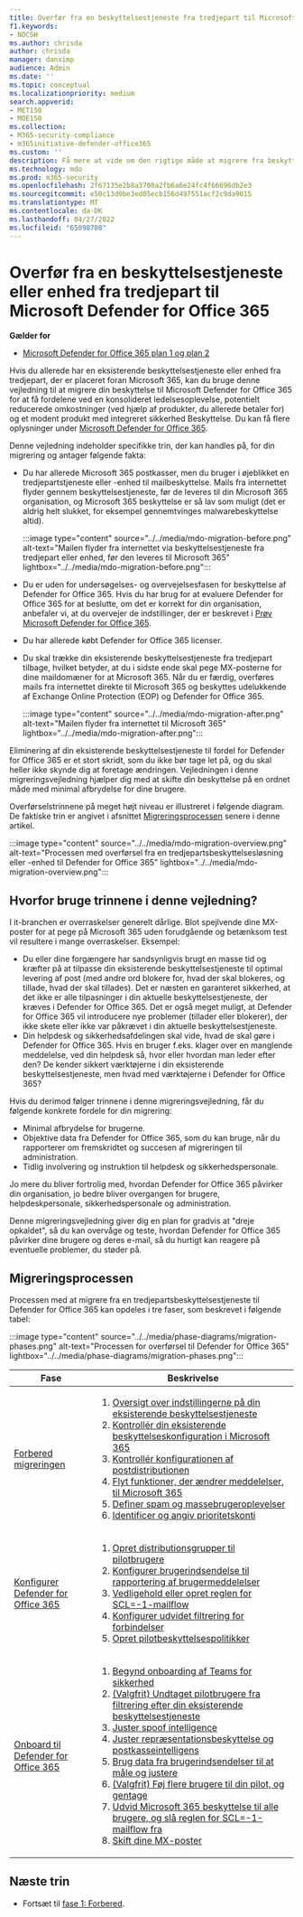 ```yaml
---
title: Overfør fra en beskyttelsestjeneste fra tredjepart til Microsoft Defender for Office 365
f1.keywords:
- NOCSH
ms.author: chrisda
author: chrisda
manager: dansimp
audience: Admin
ms.date: ''
ms.topic: conceptual
ms.localizationpriority: medium
search.appverid:
- MET150
- MOE150
ms.collection:
- M365-security-compliance
- m365initiative-defender-office365
ms.custom: ''
description: Få mere at vide om den rigtige måde at migrere fra beskyttelsestjenester eller enheder fra tredjepart, f.eks. Google Postini, Barracuda Spam og Virus Firewall, eller Cisco IronPort for at Microsoft Defender for Office 365 beskyttelse.
ms.technology: mdo
ms.prod: m365-security
ms.openlocfilehash: 2f67135e2b8a3700a2fb6a6e24fc4f66696db2e3
ms.sourcegitcommit: e50c13d9be3ed05ecb156d497551acf2c9da9015
ms.translationtype: MT
ms.contentlocale: da-DK
ms.lasthandoff: 04/27/2022
ms.locfileid: "65098708"
---
```

# <a name="migrate-from-a-third-party-protection-service-or-device-to-microsoft-defender-for-office-365"></a>Overfør fra en beskyttelsestjeneste eller enhed fra tredjepart til Microsoft Defender for Office 365

**Gælder for**
- [Microsoft Defender for Office 365 plan 1 og plan 2](defender-for-office-365.md)

Hvis du allerede har en eksisterende beskyttelsestjeneste eller enhed fra tredjepart, der er placeret foran Microsoft 365, kan du bruge denne vejledning til at migrere din beskyttelse til Microsoft Defender for Office 365 for at få fordelene ved en konsolideret ledelsesoplevelse, potentielt reducerede omkostninger (ved hjælp af produkter, du allerede betaler for) og et modent produkt med integreret sikkerhed  Beskyttelse. Du kan få flere oplysninger under [Microsoft Defender for Office 365](https://www.microsoft.com/security/business/threat-protection/office-365-defender).

Denne vejledning indeholder specifikke trin, der kan handles på, for din migrering og antager følgende fakta:

- Du har allerede Microsoft 365 postkasser, men du bruger i øjeblikket en tredjepartstjeneste eller -enhed til mailbeskyttelse. Mails fra internettet flyder gennem beskyttelsestjeneste, før de leveres til din Microsoft 365 organisation, og Microsoft 365 beskyttelse er så lav som muligt (det er aldrig helt slukket, for eksempel gennemtvinges malwarebeskyttelse altid).

  :::image type="content" source="../../media/mdo-migration-before.png" alt-text="Mailen flyder fra internettet via beskyttelsestjeneste fra tredjepart eller enhed, før den leveres til Microsoft 365" lightbox="../../media/mdo-migration-before.png":::

- Du er uden for undersøgelses- og overvejelsesfasen for beskyttelse af Defender for Office 365. Hvis du har brug for at evaluere Defender for Office 365 for at beslutte, om det er korrekt for din organisation, anbefaler vi, at du overvejer de indstillinger, der er beskrevet i [Prøv Microsoft Defender for Office 365](try-microsoft-defender-for-office-365.md).

- Du har allerede købt Defender for Office 365 licenser.

- Du skal trække din eksisterende beskyttelsestjeneste fra tredjepart tilbage, hvilket betyder, at du i sidste ende skal pege MX-posterne for dine maildomæner for at Microsoft 365. Når du er færdig, overføres mails fra internettet direkte til Microsoft 365 og beskyttes udelukkende af Exchange Online Protection (EOP) og Defender for Office 365.

  :::image type="content" source="../../media/mdo-migration-after.png" alt-text="Mailen flyder fra internettet til Microsoft 365" lightbox="../../media/mdo-migration-after.png":::

Eliminering af din eksisterende beskyttelsestjeneste til fordel for Defender for Office 365 er et stort skridt, som du ikke bør tage let på, og du skal heller ikke skynde dig at foretage ændringen. Vejledningen i denne migreringsvejledning hjælper dig med at skifte din beskyttelse på en ordnet måde med minimal afbrydelse for dine brugere.

Overførselstrinnene på meget højt niveau er illustreret i følgende diagram. De faktiske trin er angivet i afsnittet [Migreringsprocessen](#the-migration-process) senere i denne artikel.

:::image type="content" source="../../media/mdo-migration-overview.png" alt-text="Processen med overførsel fra en tredjepartsbeskyttelsesløsning eller -enhed til Defender for Office 365" lightbox="../../media/mdo-migration-overview.png":::

## <a name="why-use-the-steps-in-this-guide"></a>Hvorfor bruge trinnene i denne vejledning?

I it-branchen er overraskelser generelt dårlige. Blot spejlvende dine MX-poster for at pege på Microsoft 365 uden forudgående og betænksom test vil resultere i mange overraskelser. Eksempel:

- Du eller dine forgængere har sandsynligvis brugt en masse tid og kræfter på at tilpasse din eksisterende beskyttelsestjeneste til optimal levering af post (med andre ord blokere for, hvad der skal blokeres, og tillade, hvad der skal tillades). Det er næsten en garanteret sikkerhed, at det ikke er alle tilpasninger i din aktuelle beskyttelsestjeneste, der kræves i Defender for Office 365. Det er også meget muligt, at Defender for Office 365 vil introducere nye problemer (tillader eller blokerer), der ikke skete eller ikke var påkrævet i din aktuelle beskyttelsestjeneste.
- Din helpdesk og sikkerhedsafdelingen skal vide, hvad de skal gøre i Defender for Office 365. Hvis en bruger f.eks. klager over en manglende meddelelse, ved din helpdesk så, hvor eller hvordan man leder efter den? De kender sikkert værktøjerne i din eksisterende beskyttelsestjeneste, men hvad med værktøjerne i Defender for Office 365?

Hvis du derimod følger trinnene i denne migreringsvejledning, får du følgende konkrete fordele for din migrering:

- Minimal afbrydelse for brugerne.
- Objektive data fra Defender for Office 365, som du kan bruge, når du rapporterer om fremskridtet og succesen af migreringen til administration.
- Tidlig involvering og instruktion til helpdesk og sikkerhedspersonale.

Jo mere du bliver fortrolig med, hvordan Defender for Office 365 påvirker din organisation, jo bedre bliver overgangen for brugere, helpdeskpersonale, sikkerhedspersonale og administration.

Denne migreringsvejledning giver dig en plan for gradvis at "dreje opkaldet", så du kan overvåge og teste, hvordan Defender for Office 365 påvirker dine brugere og deres e-mail, så du hurtigt kan reagere på eventuelle problemer, du støder på.

## <a name="the-migration-process"></a>Migreringsprocessen

Processen med at migrere fra en tredjepartsbeskyttelsestjeneste til Defender for Office 365 kan opdeles i tre faser, som beskrevet i følgende tabel:

:::image type="content" source="../../media/phase-diagrams/migration-phases.png" alt-text="Processen for overførsel til Defender for Office 365" lightbox="../../media/phase-diagrams/migration-phases.png":::

|Fase|Beskrivelse|
|---|---|
|[Forbered migreringen](migrate-to-defender-for-office-365-prepare.md)|<ol><li>[Oversigt over indstillingerne på din eksisterende beskyttelsestjeneste](migrate-to-defender-for-office-365-prepare.md#inventory-the-settings-at-your-existing-protection-service)</li><li>[Kontrollér din eksisterende beskyttelseskonfiguration i Microsoft 365](migrate-to-defender-for-office-365-prepare.md#check-your-existing-protection-configuration-in-microsoft-365)</li><li>[Kontrollér konfigurationen af postdistributionen](migrate-to-defender-for-office-365-prepare.md#check-your-mail-routing-configuration)</li><li>[Flyt funktioner, der ændrer meddelelser, til Microsoft 365](migrate-to-defender-for-office-365-prepare.md#move-features-that-modify-messages-into-microsoft-365)</li><li>[Definer spam og massebrugeroplevelser](migrate-to-defender-for-office-365-prepare.md#define-spam-and-bulk-user-experiences)</li><li>[Identificer og angiv prioritetskonti](migrate-to-defender-for-office-365-prepare.md#identify-and-designate-priority-accounts)</li></ol>|
|[Konfigurer Defender for Office 365](migrate-to-defender-for-office-365-setup.md)|<ol><li>[Opret distributionsgrupper til pilotbrugere](migrate-to-defender-for-office-365-setup.md#step-1-create-distribution-groups-for-pilot-users)</li><li>[Konfigurer brugerindsendelse til rapportering af brugermeddelelser](migrate-to-defender-for-office-365-setup.md#step-2-configure-user-submission-for-user-message-reporting)</li><li>[Vedligehold eller opret reglen for SCL=-1-mailflow](migrate-to-defender-for-office-365-setup.md#step-3-maintain-or-create-the-scl-1-mail-flow-rule)</li><li>[Konfigurer udvidet filtrering for forbindelser](migrate-to-defender-for-office-365-setup.md#step-4-configure-enhanced-filtering-for-connectors)</li><li>[Opret pilotbeskyttelsespolitikker](migrate-to-defender-for-office-365-setup.md#step-5-create-pilot-protection-policies)</li></ol>|
|[Onboard til Defender for Office 365](migrate-to-defender-for-office-365-onboard.md)|<ol><li>[Begynd onboarding af Teams for sikkerhed](migrate-to-defender-for-office-365-onboard.md#step-1-begin-onboarding-security-teams)</li><li>[(Valgfrit) Undtaget pilotbrugere fra filtrering efter din eksisterende beskyttelsestjeneste](migrate-to-defender-for-office-365-onboard.md#step-2-optional-exempt-pilot-users-from-filtering-by-your-existing-protection-service)</li><li>[Juster spoof intelligence](migrate-to-defender-for-office-365-onboard.md#step-3-tune-spoof-intelligence)</li><li>[Juster repræsentationsbeskyttelse og postkasseintelligens](migrate-to-defender-for-office-365-onboard.md#step-4-tune-impersonation-protection-and-mailbox-intelligence)</li><li>[Brug data fra brugerindsendelser til at måle og justere](migrate-to-defender-for-office-365-onboard.md#step-5-use-data-from-user-submissions-to-measure-and-adjust)</li><li>[(Valgfrit) Føj flere brugere til din pilot, og gentage](migrate-to-defender-for-office-365-onboard.md#step-6-optional-add-more-users-to-your-pilot-and-iterate)</li><li>[Udvid Microsoft 365 beskyttelse til alle brugere, og slå reglen for SCL=-1-mailflow fra](migrate-to-defender-for-office-365-onboard.md#step-7-extend-microsoft-365-protection-to-all-users-and-turn-off-the-scl-1-mail-flow-rule)</li><li>[Skift dine MX-poster](migrate-to-defender-for-office-365-onboard.md#step-8-switch-your-mx-records)</li></ol>|

## <a name="next-step"></a>Næste trin

- Fortsæt til [fase 1: Forbered](migrate-to-defender-for-office-365-prepare.md).

